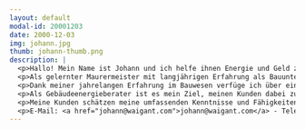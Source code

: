 ```yaml
---
layout: default
modal-id: 20001203
date: 2000-12-03
img: johann.jpg
thumb: johann-thumb.png
description: |
  <p>Hallo! Mein Name ist Johann und ich helfe ihnen Energie und Geld zu sparen!</p>
  <p>Als gelernter Maurermeister mit langjährigen Erfahrung als Bauunternehmer und Bauleiter, habe ich mich aktuell auf die Gebäudeenergieberatung spezialisiert.</p>
  <p>Dank meiner jahrelangen Erfahrung im Bauwesen verfüge ich über ein umfassendes Verständnis für alle Aspekte des Bauens. Ich habe viele Projekte erfolgreich abgeschlossen und mein Wissen und Können als Maurermeister eingesetzt, um Gebäude nachhaltig zu errichten und energetisch zu optimieren.</p>
  <p>Als Gebäudeenergieberater ist es mein Ziel, meinen Kunden dabei zu helfen, ihre Energieeffizienz zu steigern und dadurch Kosten zu sparen. Ich biete eine umfassende Beratung an, die sowohl die energetischen als auch die ökonomischen Aspekte eines Gebäudes berücksichtigt. Ich berate meine Kunden bei der Auswahl von Heizungssystemen, bei der Optimierung der Gebäudehülle und bei der Installation von Solaranlagen.</p>
  <p>Meine Kunden schätzen meine umfassenden Kenntnisse und Fähigkeiten, die ich über die Jahre hinweg erworben habe. Als erfahrener Maurermeister und Gebäudeenergieberater stehe ich Ihnen gerne zur Verfügung, um Sie bei Ihrem Bauvorhaben zu unterstützen. Kontaktieren Sie mich gerne für eine Beratung oder ein Angebot.</p>
  <p>E-Mail: <a href="johann@waigant.com">johann@waigant.com</a> - Telefon: <a href="+49-5432-xxxx">+49-5432-xxxx</a></p>
---
```

